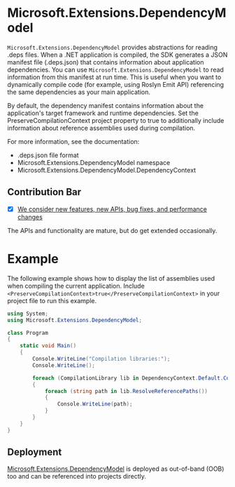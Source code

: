 # Microsoft.Extensions.DependencyModel

`Microsoft.Extensions.DependencyModel` provides abstractions for reading .deps files. When a .NET application is compiled, the SDK generates a JSON manifest file (<ApplicationName>.deps.json) that contains information about application dependencies. You can use `Microsoft.Extensions.DependencyModel` to read information from this manifest at run time. This is useful when you want to dynamically compile code (for example, using Roslyn Emit API) referencing the same dependencies as your main application.

By default, the dependency manifest contains information about the application's target framework and runtime dependencies. Set the PreserveCompilationContext project property to true to additionally include information about reference assemblies used during compilation.

For more information, see the documentation:

- .deps.json file format
- Microsoft.Extensions.DependencyModel namespace
- Microsoft.Extensions.DependencyModel.DependencyContext

## Contribution Bar
- [x] [We consider new features, new APIs, bug fixes, and performance changes](https://github.com/dotnet/runtime/tree/main/src/libraries#contribution-bar)

The APIs and functionality are mature, but do get extended occasionally.

# Example

The following example shows how to display the list of assemblies used when compiling the current application. Include `<PreserveCompilationContext>true</PreserveCompilationContext>` in your project file to run this example.

```c#
using System;
using Microsoft.Extensions.DependencyModel;

class Program
{
    static void Main()
    {
        Console.WriteLine("Compilation libraries:");
        Console.WriteLine();

        foreach (CompilationLibrary lib in DependencyContext.Default.CompileLibraries)
        {
            foreach (string path in lib.ResolveReferencePaths())
            {
                Console.WriteLine(path);
            }
        }
    }
}
```

## Deployment
[Microsoft.Extensions.DependencyModel](https://www.nuget.org/packages/Microsoft.Extensions.DependencyModel) is deployed as out-of-band (OOB) too and can be referenced into projects directly.